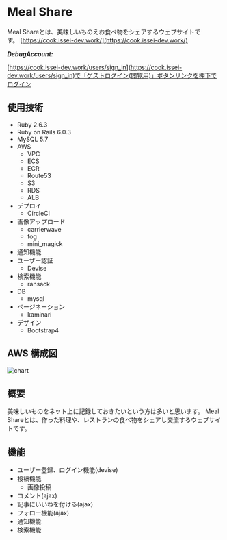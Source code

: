 # Meal Share

Meal Shareとは、美味しいものえお食べ物をシェアするウェブサイトです。 [https://cook.issei-dev.work/](https://cook.issei-dev.work/)

***DebugAccount:***

[https://cook.issei-dev.work/users/sign_in](https://cook.issei-dev.work/users/sign_in)で「ゲストログイン(閲覧用)」ボタンリンクを押下でログイン


## 使用技術

- Ruby 2.6.3
- Ruby on Rails 6.0.3
- MySQL 5.7
- AWS
  - VPC
  - ECS
  - ECR
  - Route53
  - S3
  - RDS
  - ALB
- デプロイ
  - CircleCI
- 画像アップロード
  - carrierwave
  - fog
  - mini_magick
- 通知機能
- ユーザー認証
  - Devise
- 検索機能
  - ransack
- DB
  - mysql
- ページネーション
  - kaminari
- デザイン
  - Bootstrap4

## AWS 構成図

![chart](https://user-images.githubusercontent.com/42998753/103541236-80783580-4ede-11eb-9952-22523167d337.png)

## 概要

美味しいものをネット上に記録しておきたいという方は多いと思います。
Meal Shareとは、作った料理や、レストランの食べ物をシェアし交流するウェブサイトです。 

## 機能

- ユーザー登録、ログイン機能(devise)
- 投稿機能
  - 画像投稿
- コメント(ajax)
- 記事にいいねを付ける(ajax)
- フォロー機能(ajax)
- 通知機能
- 検索機能
